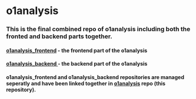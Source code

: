 # o1analysis
### This is the final combined repo of o1analysis including both the fronted and backend parts together.
#### [o1analysis_frontend](https://github.com/DarshanRayala/o1analysis_frontend.git) - the frontend part of the o1analysis
#### [o1analysis_backend ](https://github.com/DarshanRayala/o1analysis_backend.git)- the backend part of the o1analysis
#### o1analysis_frontend and o1analysis_backend repositories are managed seperatly and have been linked together in [o1analysis](https://github.com/DarshanRayala/o1analysis.git) repo (this repository).